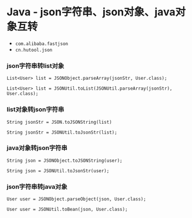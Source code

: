 # Java - json字符串、json对象、java对象互转

- `com.alibaba.fastjson`
- `cn.hutool.json`

### json字符串转list对象

```
List<User> list = JSONObject.parseArray(jsonStr, User.class);

List<User> list = JSONUtil.toList(JSONUtil.parseArray(jsonStr), User.class);
```

### list对象转json字符串

```
String jsonStr = JSON.toJSONString(list) 

String jsonStr = JSONUtil.toJsonStr(list);
```

### java对象转json字符串

```
String json = JSONObject.toJSONString(user);

String json = JSONUtil.toJsonStr(user);
```

### json字符串转java对象

```
User user = JSONObject.parseObject(json, User.class);

User user = JSONUtil.toBean(json, User.class);
```
